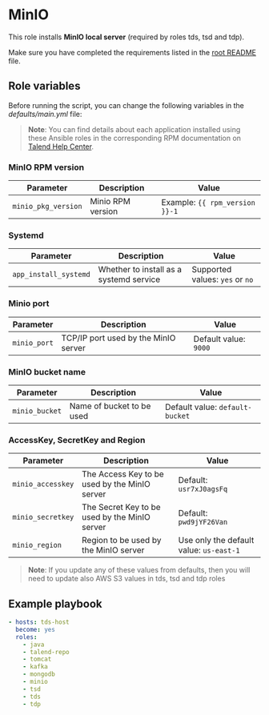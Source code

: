 # MinIO

This role installs **MinIO local server** (required by roles tds, tsd and tdp).

Make sure you have completed the requirements listed in the [root README](../../../README.md) file.

## Role variables

Before running the script, you can change the following variables in the *defaults/main.yml* file:

> **Note**: You can find details about each application installed using these Ansible roles in the corresponding RPM documentation on [Talend Help Center](https://help.talend.com/search/all?query=rpm&content-lang=en-US).

### MinIO RPM version

| Parameter           | Description       | Value                          |
| ------------------- | ----------------- | ------------------------------ |
| `minio_pkg_version` | Minio RPM version | Example: `{{ rpm_version }}-1` |

### Systemd

| Parameter             | Description                             | Value                           |
| --------------------- | --------------------------------------- | ------------------------------- |
| `app_install_systemd` | Whether to install as a systemd service | Supported values: `yes` or `no` |

### Minio port

| Parameter    | Description                          | Value                 |
| ------------ | ------------------------------------ | --------------------- |
| `minio_port` | TCP/IP port used by the MinIO server | Default value: `9000` |

### MinIO bucket name

| Parameter      | Description               | Value                           |
| -------------- | ------------------------- | ------------------------------- |
| `minio_bucket` | Name of bucket to be used | Default value: `default-bucket` |

### AccessKey, SecretKey and Region

| Parameter         | Description                                   | Value                                   |
| ----------------- | --------------------------------------------- | --------------------------------------- |
| `minio_accesskey` | The Access Key to be used by the MinIO server | Default: `usr7xJ0agsFq`                 |
| `minio_secretkey` | The Secret Key to be used by the MinIO server | Default: `pwd9jYF26Van`                 |
| `minio_region`    | Region to be used by the MinIO server         | Use only the default value: `us-east-1` |

> **Note**: If you update any of these values from defaults, then you will need to update also AWS S3 values in tds, tsd and tdp roles


## Example playbook

```yaml
- hosts: tds-host
  become: yes
  roles:
    - java
    - talend-repo
    - tomcat
    - kafka
    - mongodb
    - minio
    - tsd
    - tds
    - tdp
```
